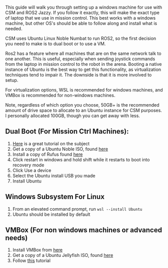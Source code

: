 This guide will walk you through setting up a windows machine for use with CSM and ROS2 Jazzy. If you follow it exactly, this will make the exact type of laptop that we use in mission control. This best works with a windows machine, but other OS's should be able to follow along and install what is needed.

CSM uses Ubuntu Linux Noble Numbat to run ROS2, so the first decision you need to make is to dual boot or to use a VM. 

Ros2 has a feature where all machines that are on the same network talk to one another. This is useful, especially when sending joystick commands from the laptop in mission control to the robot in the arena. Booting a native instance of Ubuntu is the best way to get this functionality, as virtualization techniques tend to impair it. The downside is that it is more involved to setup.

For virtualization options, WSL is recommended for windows machines, and VMBox is recommended for non-windows machines.

Note, regardless of which option you choose, 50GB+ is the recommended amount of drive space to allocate to an Ubuntu instance for CSM purposes. I personally allocated 100GB, though you can get away with less.

## Dual Boot (For Mission Ctrl Machines):
1. [Here](https://gcore.com/learning/dual-boot-ubuntu-windows-setup/) is a great tutorial on the subject
2. Get a copy of a Ubuntu Noble ISO, found [here](https://releases.ubuntu.com/noble/)
3. Install a copy of Rufus found [here](https://rufus.ie/en/)
4. Click restart in windows and hold shift while it restarts to boot into recovery mode
5. Click Use a device
6. Select the Ubuntu install USB you made
7. Install Ubuntu
## Windows Subsystem For Linux
1. From an elevated command prompt, run `wsl --install Ubuntu` 
2. Ubuntu should be installed by default

## VMBox (For non windows machines or advanced needs)
1. Install VMBox from [here](https://www.virtualbox.org/)
2. Get a copy of a Ubuntu Jellyfish ISO, found [here](https://releases.ubuntu.com/jammy/)
3. Follow [this](https://ubuntu.com/tutorials/how-to-run-ubuntu-desktop-on-a-virtual-machine-using-virtualbox#1-overview) tutorial

